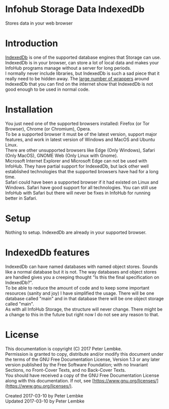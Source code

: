 # Infohub Storage Data IndexedDb
Stores data in your web browser  

# Introduction
<a href="https://developer.mozilla.org/en-US/docs/Web/API/IndexedDB_API" target="_blank">IndexedDb</a> is one of the supported database engines that Storage can use.  
IndexedDb is in your browser, can store a lot of local data and makes your InfoHub programs manage without a server for long periods.  
I normally never include libraries, but IndexedDb is such a sad piece that it really need to be hidden away. The <a href="https://developers.google.com/web/fundamentals/instant-and-offline/web-storage/offline-for-pwa" target="_blank">large number of wrappers</a> around IndexedDb that you can find on the internet show that IndexedDb is not good enough to be used in normal code.  

# Installation
You just need one of the supported browsers installed: Firefox (or Tor Browser), Chrome (or Chromium), Opera.  
To be a supported browser it must be of the latest version, support major features, and work in latest version of Windows and MacOS and Ubuntu Linux.  
There are other unsupported browsers like Edge (Only Windows), Safari (Only MacOS), GNOME Web (Only Linux with Gnome).  
Microsoft Internet Explorer and Microsoft Edge can not be used with InfoHub. They have partial support for IndexedDb, but lack other well established technologies that the supported browsers have had for a long time.  
Safari could have been a supported browser if it had existed on Linux and Windows. Safari have good support for all technologies. You can still use InfoHub with Safari but there will never be fixes in InfoHub for running better in Safari.  

# Setup
Nothing to setup. IndexedDb are already in your supported browser.  

# IndexedDb features
IndexedDb can have named databases with named object stores. Sounds like a normal database but it is not. The way databases and object stores are handled gives you a creeping thought "Is this the final specification on IndexedDb?".  
To be able to reduce the amount of code and to keep some important resources (sanity and joy) I have simplified the usage. There will be one database called "main" and in that database there will be one object storage called "main".  
As with all InfoHub Storage, the structure will never change. There might be a change to this in the future but right now I do not see any reason to that.  

# License
This documentation is copyright (C) 2017 Peter Lembke.  
Permission is granted to copy, distribute and/or modify this document under the terms of the GNU Free Documentation License, Version 1.3 or any later version published by the Free Software Foundation; with no Invariant Sections, no Front-Cover Texts, and no Back-Cover Texts.  
You should have received a copy of the GNU Free Documentation License along with this documentation. If not, see [https://www.gnu.org/licenses/](https://www.gnu.org/licenses/).  

Created 2017-03-10 by Peter Lembke  
Updated 2017-03-10 by Peter Lembke  
